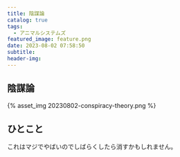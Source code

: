 ```yaml
---
title: 陰謀論
catalog: true
tags:
  - アニマルシステムズ
featured_image: feature.png
date: 2023-08-02 07:58:50
subtitle:
header-img:
---
```



## 陰謀論

{% asset_img 20230802-conspiracy-theory.png %}

## ひとこと
これはマジでやばいのでしばらくしたら消すかもしれません。
